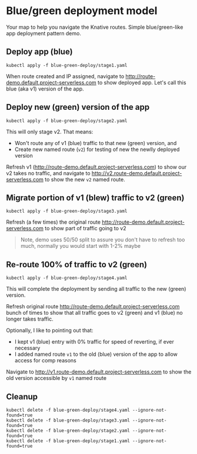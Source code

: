 # Blue/green deployment model

Your map to help you navigate the Knative routes. Simple blue/green-like app deployment pattern demo.

## Deploy app (blue)

`kubectl apply -f blue-green-deploy/stage1.yaml`

When route created and IP assigned, navigate to http://route-demo.default.project-serverless.com to show deployed app. Let's call this blue (aka v1) version of the app.

## Deploy new (green) version of the app

`kubectl apply -f blue-green-deploy/stage2.yaml`

This will only stage v2. That means:

* Won't route any of v1 (blue) traffic to that new (green) version, and
* Create new named route (`v2`) for testing of new the newlly deployed version

Refresh v1 (http://route-demo.default.project-serverless.com) to show our v2 takes no traffic,
and navigate to http://v2.route-demo.default.project-serverless.com to show the new `v2` named route.

## Migrate portion of v1 (blew) traffic to v2 (green)

`kubectl apply -f blue-green-deploy/stage3.yaml`

Refresh (a few times) the original route http://route-demo.default.project-serverless.com to show part of traffic going to v2

> Note, demo uses 50/50 split to assure you don't have to refresh too much, normally you would start with 1-2% maybe

## Re-route 100% of traffic to v2 (green)

`kubectl apply -f blue-green-deploy/stage4.yaml`

This will complete the deployment by sending all traffic to the new (green) version.

Refresh original route http://route-demo.default.project-serverless.com bunch of times to show that all traffic goes to v2 (green) and v1 (blue) no longer takes traffic.

Optionally, I like to pointing out that:

* I kept v1 (blue) entry with 0% traffic for speed of reverting, if ever necessary
* I added named route `v1` to the old (blue) version of the app to allow access for comp reasons

Navigate to http://v1.route-demo.default.project-serverless.com to show the old version accessible by `v1` named route


## Cleanup

```
kubectl delete -f blue-green-deploy/stage4.yaml --ignore-not-found=true
kubectl delete -f blue-green-deploy/stage3.yaml --ignore-not-found=true
kubectl delete -f blue-green-deploy/stage2.yaml --ignore-not-found=true
kubectl delete -f blue-green-deploy/stage1.yaml --ignore-not-found=true
```
